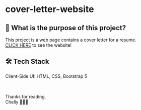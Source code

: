﻿# cover-letter-website

## 🤔 What is the purpose of this project?
This project is a web page contains a cover letter for a resume.<br/>
[CLICK HERE](http://cover-letter-website.s3-website-eu-west-1.amazonaws.com/) to see the website!<br/>

## 🛠 Tech Stack
Client-Side UI: HTML, CSS, Bootstrap 5
<br/><br/>

<br/>
Thanks for reading,
<br/>
Chelly 👩🏻‍💻
